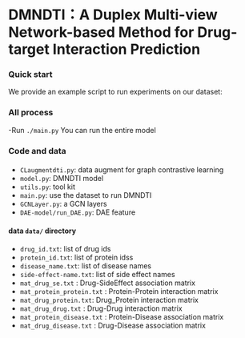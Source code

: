 # DMNDTI：A Duplex Multi-view Network-based Method for Drug-target Interaction Prediction
### Quick start
We provide an example script to run experiments on our dataset: 

### All process
 -Run `./main.py`   You can run the entire model


### Code and data

#### 
- `CLaugmentdti.py`: data augment for graph contrastive learning
- `model.py`: DMNDTI model
- `utils.py`: tool kit
- `main.py`: use the dataset to run DMNDTI 
- `GCNLayer.py`: a GCN layers 
- `DAE-model/run_DAE.py`: DAE feature

#### data `data/` directory
- `drug_id.txt`: list of drug ids
- `protein_id.txt`: list of protein idss
- `disease_name.txt`: list of disease names
- `side-effect-name.txt`: list of side effect names
- `mat_drug_se.txt` 		: Drug-SideEffect association matrix
- `mat_protein_protein.txt` : Protein-Protein interaction matrix
- `mat_drug_protein.txt`: Drug_Protein interaction matrix
- `mat_drug_drug.txt` 		: Drug-Drug interaction matrix
- `mat_protein_disease.txt` : Protein-Disease association matrix
- `mat_drug_disease.txt` 	: Drug-Disease association matrix




